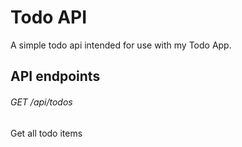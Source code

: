 # Todo API 
A simple todo api intended for use with my Todo App.

## API endpoints

<h6>GET  /api/todos</h6>
Get all todo items
